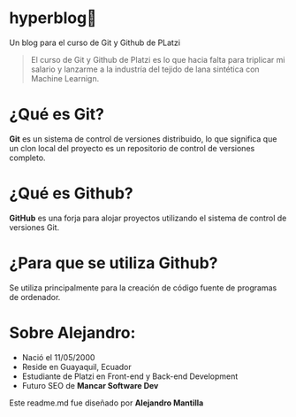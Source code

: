 # hyperblog💚
Un blog para el curso de Git y Github de PLatzi
> El curso de Git y Github de Platzi es lo que hacia falta para triplicar mi salario y lanzarme a la industría del tejido de lana sintética con Machine Learnign.

# ¿Qué es Git?
**Git** es un sistema de control de versiones distribuido, lo que significa que un clon local del proyecto es un repositorio de control de versiones completo.

# ¿Qué es Github?
**GitHub** es una forja para alojar proyectos utilizando el sistema de control de versiones Git.

# ¿Para que se utiliza Github?
Se utiliza principalmente para la creación de código fuente de programas de ordenador.

# Sobre Alejandro:
* Nació el 11/05/2000
* Reside en Guayaquil, Ecuador
* Estudiante de Platzi en Front-end y Back-end Development
* Futuro SEO de **Mancar Software Dev**

Este readme.md fue diseñado por **Alejandro Mantilla**